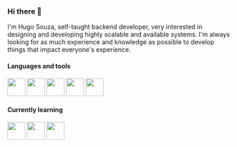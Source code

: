 ### Hi there 👋

I'm Hugo Souza, self-taught backend developer, very interested in designing and developing highly scalable and available systems. I'm always looking for as much experience and knowledge as possible to develop things that impact everyone's experience.

#### Languages and tools

<code><img src="https://cdn.jsdelivr.net/gh/devicons/devicon/icons/nodejs/nodejs-original.svg" width="40" height="40" /></code>
<code><img src="https://cdn.jsdelivr.net/gh/devicons/devicon/icons/go/go-original.svg" width="40" height="40" /></code>
<code><img src="https://cdn.jsdelivr.net/gh/devicons/devicon/icons/git/git-original.svg" width="40" height="40" /></code>
<code><img src="https://cdn.jsdelivr.net/gh/devicons/devicon/icons/postgresql/postgresql-original.svg" width="40" height="40" /></code>
<code><img src="https://cdn.jsdelivr.net/gh/devicons/devicon/icons/mongodb/mongodb-original.svg" width="40" height="40" /></code>

#### Currently learning

<code><img src="https://cdn.jsdelivr.net/gh/devicons/devicon/icons/kubernetes/kubernetes-plain.svg" width="40" height="40" /></code>
<code><img src="https://cdn.jsdelivr.net/gh/devicons/devicon/icons/apachekafka/apachekafka-original.svg" width="40" height="40" /></code>
<code><img src="https://cdn.jsdelivr.net/gh/devicons/devicon/icons/clojure/clojure-original.svg" width="40" height="40" /></code>
